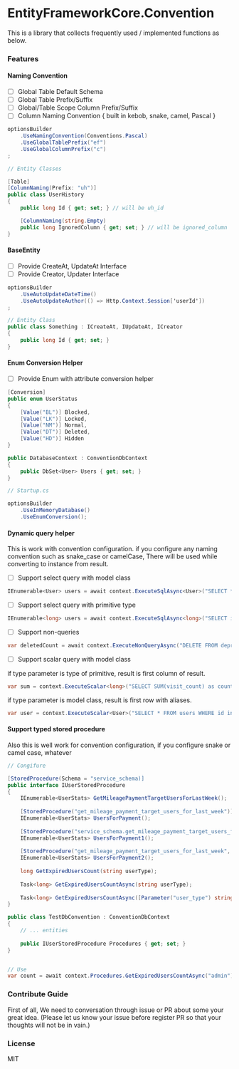# EntityFrameworkCore.Convention

This is a library that collects frequently used / implemented functions as below.

### Features

#### Naming Convention

- [ ] Global Table Default Schema
- [ ] Global Table Prefix/Suffix
- [ ] Global/Table Scope Column Prefix/Suffix
- [ ] Column Naming Convention { built in kebob, snake, camel, Pascal }

```c#
optionsBuilder
    .UseNamingConvention(Conventions.Pascal)
    .UseGlobalTablePrefix("ef")
    .UseGlobalColumnPrefix("c")
;

// Entity Classes

[Table]
[ColumnNaming(Prefix: "uh")]
public class UserHistory
{
    public long Id { get; set; } // will be uh_id

    [ColumnNaming(string.Empty)
    public long IgnoredColumn { get; set; } // will be ignored_column
}

```

#### BaseEntity

- [ ] Provide CreateAt, UpdateAt Interface
- [ ] Provide Creator, Updater Interface

```c#
optionsBuilder
    .UseAutoUpdateDateTime()
    .UseAutoUpdateAuthor(() => Http.Context.Session['userId'])
;

// Entity Class
public class Something : ICreateAt, IUpdateAt, ICreator
{
    public long Id { get; set; }
}
```

#### Enum Conversion Helper

- [ ] Provide Enum with attribute conversion helper

```c#
[Conversion]
public enum UserStatus
{
    [Value("BL")] Blocked,
    [Value("LK")] Locked,
    [Value("NM")] Normal,
    [Value("DT")] Deleted,
    [Value("HD")] Hidden
}

public DatabaseContext : ConventionDbContext
{
    public DbSet<User> Users { get; set; }
}

// Startup.cs

optionsBuilder
    .UseInMemoryDatabase()
    .UseEnumConversion();
```

#### Dynamic query helper

This is work with convention configuration. if you configure any naming convention such as snake_case or camelCase,
There will be used while converting to instance from result. 

- [ ] Support select query with model class
```c#
IEnumerable<User> users = await context.ExecuteSqlAsync<User>("SELECT * FROM depreacted_users_201801");
```

- [ ] Support select query with primitive type
```c#
IEnumerable<long> users = await context.ExecuteSqlAsync<long>("SELECT id FROM depreacted_users_201801");
```

- [ ] Support non-queries
```c#
var deletedCount = await context.ExecuteNonQueryAsync("DELETE FROM deprecated_users WHERE update_at < DATE_FORMAT(now(), '%Y-%M-01')");
```

- [ ] Support scalar query with model class

if type parameter is type of primitive, result is first column of result.

```c#
var sum = context.ExecuteScalar<long>("SELECT SUM(visit_count) as count FROM users WHERE type = 'admin'");
```
if type parameter is model class, result is first row with aliases.

```c#
var user = context.ExecuteScalar<User>("SELECT * FROM users WHERE id in (SELECT id FROM users ORDER BY visit_count DESC LIMIT 1)");
```

#### Support typed stored procedure

Also this is well work for convention configuration, if you configure snake or camel case, whatever

```c#
// Congifure

[StoredProcedure(Schema = "service_schema)]
public interface IUserStoredProcedure
{
    IEnumerable<UserStats> GetMileagePaymentTargetUsersForLastWeek();
    
    [StoredProcedure("get_mileage_payment_target_users_for_last_week")]
    IEnumerable<UserStats> UsersForPayment();
    
    [StoredProcedure("service_schema.get_mileage_payment_target_users_for_last_week")]
    IEnumerable<UserStats> UsersForPayment1();
    
    [StoredProcedure("get_mileage_payment_target_users_for_last_week", Schema = "service_schema")]
    IEnumerable<UserStats> UsersForPayment2();
    
    long GetExpiredUsersCount(string userType);
    
    Task<long> GetExpiredUsersCountAsync(string userType);
    
    Task<long> GetExpiredUsersCountAsync([Parameter("user_type") string type);
}

public class TestDbConvention : ConventionDbContext
{
    // ... entities
    
    public IUserStoredProcedure Procedures { get; set; }
}


// Use
var count = await context.Procedures.GetExpiredUsersCountAsync("admin");
```

### Contribute Guide

First of all, We need to conversation through issue or PR about some your great idea.
(Please let us know your issue before register PR so that your thoughts will not be in vain.)

### License

MIT